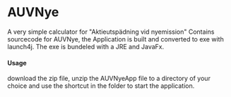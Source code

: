 # AUVNye
A very simple calculator for "Aktieutspädning vid nyemission"
Contains sourcecode for AUVNye, the Application is built and converted to exe with launch4j.
The exe is bundeled with a JRE and JavaFx.
#### Usage
download the zip file, unzip the AUVNyeApp file to a directory of your choice and use the shortcut in the folder to start the application.
